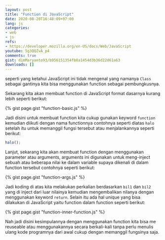 ```yaml
---
layout: post
title: "Function di JavaScript"
date: 2020-08-20T16:48:09+07:00
lang: js
categories:
- web
- js
refs: 
- https://developer.mozilla.org/en-US/docs/Web/JavaScript
youtube: 5g3QQZvA_p4
comments: true
gist: dimMaryanto93/b956151354fb8a1454d3b36d22d61a63
downloads: []
---
```


seperti yang ketahui JavaScript ini tidak mengenal yang namanya `Class` sebagai gantinya kita bisa menggunakan function sebagai pembungkusnya.

Sekarang kita akan membuat function di JavaScript format dasarnya kurang lebih seperti berikut:

{% gist page.gist "function-basic.js" %}

Jadi disini untuk membuat function kita cukup gunakan keyword `function` kemudian diikuti dengan nama functionnya contohnya seperti diatas `halo` setelah itu untuk memanggil fungsi tersebut atau menjalankannya seperti berikut:

```js
halo();
```

Lanjut, sekarang kita akan membuat function dengan menggunakan parameter atau arguments, arguments ini digunakan untuk meng-inject sebuah atau beberapa nilai ke dalam variable supaya dikenali di dalam function tersebut contohnya seperti berikut:

{% gist page.gist "function-args.js" %}

Jadi koding di atas kita melakukan perkalian berdasarkan `bil1` dan `bil2` yang di inject dari luar nilainya kemudian mengembalikan nilanya dengan menggunakan keyword `return`. Selain itu ada hal unique yang bisa dilakukan di JavaScript yaitu function dalam function seperti berikut:

{% gist page.gist "function-inner-function.js" %}

Nah jadi disini kesimpulannya dengan menggunakan function kita bisa me reuseable atau menggunakannya secara berkali-kali tanpa perlu menulis ulang kode programnya dari awal cukup dengan memanggil fungsinya saja.